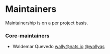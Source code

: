 # Maintainers

Maintainership is on a per project basis.

### Core-maintainers
  - Waldemar Quevedo <wally@nats.io> [@wallyqs](https://github.com/wallyqs)